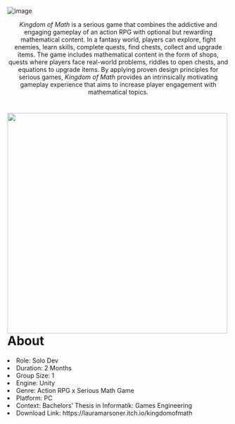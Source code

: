 
![image](https://user-images.githubusercontent.com/104200268/227314831-742e8f9e-8c0d-4339-8d30-1f48b045204b.png)
<p align="center"><i>Kingdom of Math</i> is a serious game that combines the addictive and engaging gameplay of an action RPG with optional but rewarding mathematical content. In a fantasy world, players can explore, fight enemies, learn skills, complete quests, find chests, collect and upgrade items. The game includes mathematical content in the form of shops, quests where players face real-world problems, riddles to open chests, and equations to upgrade items. By applying proven design principles for serious games, <i>Kingdom of Math</i>  provides an intrinsically motivating gameplay experience that aims to increase player engagement with mathematical topics.</p>
<div>
<img align="left" width="500" height="auto" src="https://user-images.githubusercontent.com/104200268/227256803-92b0ec28-cf02-42f3-a0a7-31b2b6e70073.png">
<h1>About</h1>
<li>Role: Solo Dev</li>
<li>Duration: 2 Months</li>
<li>Group Size: 1</li>
<li>Engine: Unity</li>
<li>Genre: Action RPG x Serious Math Game</li>
<li>Platform: PC</li>
<li>Context: Bachelors’ Thesis in Informatik: Games Engineering</li>
<li>Download Link: https://lauramarsoner.itch.io/kingdomofmath</li>
</div>
